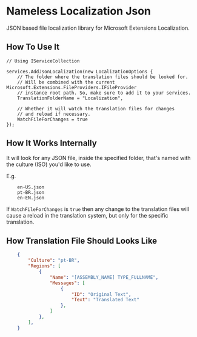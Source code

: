 ﻿# Nameless Localization Json

JSON based file localization library for Microsoft Extensions Localization.

## How To Use It

```CSHARP
// Using IServiceCollection

services.AddJsonLocalization(new LocalizationOptions {
    // The folder where the translation files should be looked for.
    // Will be combined with the current Microsoft.Extensions.FileProviders.IFileProvider
    // instance root path. So, make sure to add it to your services.
    TranslationFolderName = "Localization",

    // Whether it will watch the translation files for changes
    // and reload if necessary.
    WatchFileForChanges = true
});

```

## How It Works Internally

It will look for any JSON file, inside the specified folder, that's named with the culture (ISO) you'd like to use.

E.g.

```
    en-US.json
    pt-BR.json
    en-EN.json
```

If `WatchFileForChanges` is `true` then any change to the translation files will cause a reload in the translation system, but only for the specific translation.

## How Translation File Should Looks Like

```JSON
    {
        "Culture": "pt-BR",
        "Regions": [
            {
                "Name": "[ASSEMBLY_NAME] TYPE_FULLNAME",
                "Messages": [
                    {
                        "ID": "Original Text",
                        "Text": "Translated Text"
                    },
                ]
            },
        ],
    }
```
